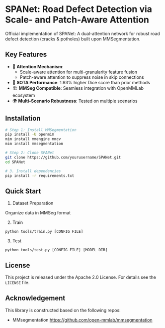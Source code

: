 # SPANet: Road Defect Detection via Scale- and Patch-Aware Attention

Official implementation of SPANet: A dual-attention network for robust road defect detection (cracks & potholes) built upon MMSegmentation.

## Key Features
- 🎯 **Attention Mechanism**: 
  - Scale-aware attention for multi-granularity feature fusion
  - Patch-aware attention to suppress noise in skip connections
- 🚀 **SOTA Performance**: 1.93% higher Dice score than prior methods
- 🏗 **MMSeg Compatible**: Seamless integration with OpenMMLab ecosystem
- 🌍 **Multi-Scenario Robustness**: Tested on multiple scenarios

## Installation
```bash
# Step 1: Install MMSegmentation
pip install -U openmim
mim install mmengine mmcv
mim install mmsegmentation

# Step 2: Clone SPANet
git clone https://github.com/yourusername/SPANet.git
cd SPANet

# 3. Install dependencies
pip install -r requirements.txt
```

## Quick Start

1. Dataset Preparation

Organize data in MMSeg format

2. Train
```
python tools/train.py [CONFIG FILE]
```
3. Test
```
python tools/test.py [CONFIG FILE] [MODEL DIR]
```

## License

This project is released under the Apache 2.0 License. For details see the `LICENSE` file.

## Acknowledgement
This library is constructed based on the following repos:
- MMsegmentation https://github.com/open-mmlab/mmsegmentation
